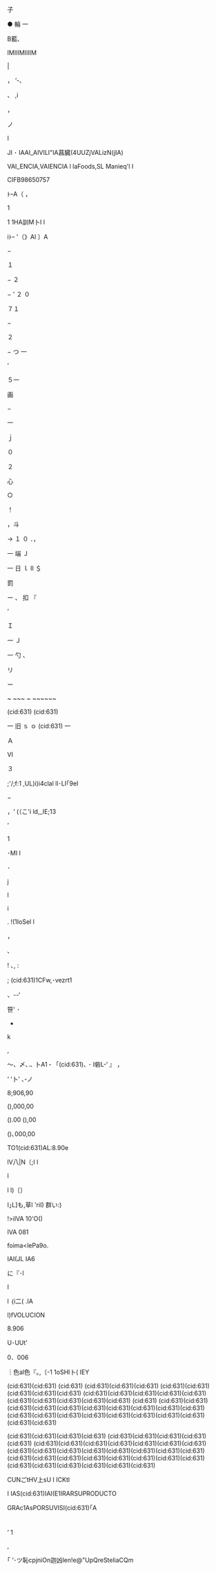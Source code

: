 子

●
輪 一

B藍､

IMIIIMIIIIM

|

， ‘-､

、 ,i

，

ノ

I

JI ･ IAAI_AIVILI"IA菖臓(4UUZjVALizN(jIA)

VAI_ENCIA,VAIENCIA
l laFoods,SL
Manieq'l l

CIFB98650757

ﾄｰA（ ，

1

1 1HA訓M卜I l

iﾄｰ '（》Al 〕A

−

１

−
２

−
’
２
０

７１

−

２

−
つ
一

’

５一

画

−

一

ｊ

０

２

心

○

！

，斗

→
１
０
．，

一
端
Ｊ

一
日
ｌ
Ⅱ
＄

罰

ー
、
扣
『

’

Ｉ

一
Ｊ

一
勺
、

リ

ー

~ ~~~ ~ ~~~~~~

(cid:631)
(cid:631)

一
旧
ｓ
ｏ
(cid:631)
一

Ａ

Ⅵ

３

;'/;f:1 ,UL)i)i4clal ll･LI｢9eI

−

，‘ (（こ'i ld,_IE;13

’

1

･MI I

･

j

l

i

. !(1IoSel l

，

､

! ､, :

; (cid:631)1CFw,･vezrt1

、--‘

笹' ･

-

k

,

〜、〆､.､ 卜A1 ‐ 「(cid:631)､
･ I砦L-‘
』
，

‘ ‘卜' ､‐ノ

8;906,90

(),000,00

().00 (),00

()､000,00

TO1(cid:631)AL:8.90e

lV八|N〔;I l

l

l l)〔〕

I｣L]も,草l 'riI)
群い:)

!>ilVA
10'O()

IVA
081

foima<lePa9o.

IAI(JL IA6

に『･l

I

l ｛i二( .IA

l)fVOLUCION

8.906

U･UUt'

0．006

｜色al色『｡,〔-1 1oSHl卜( IEY

(cid:631)(cid:631) (cid:631) (cid:631)(cid:631)(cid:631) (cid:631)(cid:631)(cid:631)(cid:631)(cid:631) (cid:631)(cid:631)(cid:631)(cid:631)(cid:631)(cid:631)(cid:631)(cid:631)(cid:631)(cid:631) (cid:631) (cid:631)(cid:631)(cid:631)(cid:631)(cid:631)(cid:631)(cid:631)(cid:631)(cid:631)(cid:631)(cid:631)(cid:631)(cid:631)(cid:631)(cid:631)(cid:631)(cid:631)(cid:631)(cid:631)(cid:631)

(cid:631)(cid:631)(cid:631)(cid:631) (cid:631)(cid:631)(cid:631)(cid:631)(cid:631) (cid:631)(cid:631)(cid:631)(cid:631)(cid:631)(cid:631)(cid:631)(cid:631)(cid:631)(cid:631)(cid:631)(cid:631)(cid:631)(cid:631)(cid:631)(cid:631)(cid:631)(cid:631)(cid:631)(cid:631)(cid:631)(cid:631)(cid:631)(cid:631)(cid:631)(cid:631)(cid:631)(cid:631)(cid:631)

CUNごtHV上sU I ICKtl

I IAS(cid:631)IAI(E1IRARSUPRODUCTO

GRAc1AsPORSUVISI(cid:631)｢A

#

’ 1

,

｢ ‘･ツ恥cpjniOn迦凶len!e@"UpQreSteliaCQm

